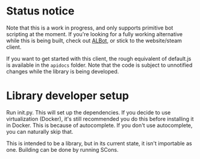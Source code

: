# Status notice

Note that this is a work in progress, and only supports primitive bot scripting at the moment. If you're looking for a fully working alternative while this is being built, check out [ALBot](https://github.com/NexusNull/ALBot/), or stick to the website/steam client. 

If you want to get started with this client, the rough equivalent of default.js is available in the `apidocs` folder. Note that the code is subject to unnotified changes while the library is being developed.

# Library developer setup

Run init.py. This will set up the dependencies. If you decide to use virtualization (Docker), it's still recommended you do this before installing it in Docker. This is because of autocomplete. If you don't use autocomplete, you can naturally skip that. 

This is intended to be a library, but in its current state, it isn't importable as one. Building can be done by running SCons.



